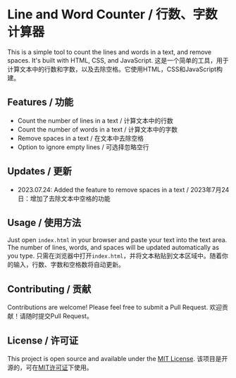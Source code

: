 # Line and Word Counter / 行数、字数计算器

This is a simple tool to count the lines and words in a text, and remove spaces. It's built with HTML, CSS, and JavaScript.
这是一个简单的工具，用于计算文本中的行数和字数，以及去除空格。它使用HTML，CSS和JavaScript构建。

## Features / 功能

- Count the number of lines in a text / 计算文本中的行数
- Count the number of words in a text / 计算文本中的字数
- Remove spaces in a text / 在文本中去除空格
- Option to ignore empty lines / 可选择忽略空行

## Updates / 更新

- 2023.07.24: Added the feature to remove spaces in a text / 2023年7月24日：增加了去除文本中空格的功能

## Usage / 使用方法

Just open `index.html` in your browser and paste your text into the text area. The number of lines, words, and spaces will be updated automatically as you type.
只需在浏览器中打开`index.html`，并将文本粘贴到文本区域中。随着你的输入，行数、字数和空格数将自动更新。

## Contributing / 贡献

Contributions are welcome! Please feel free to submit a Pull Request.
欢迎贡献！请随时提交Pull Request。

## License / 许可证

This project is open source and available under the [MIT License](LICENSE).
该项目是开源的，可在[MIT许可证](LICENSE)下使用。
